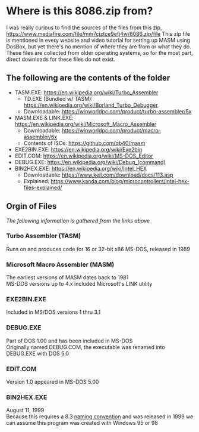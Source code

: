 # Where is this 8086.zip from?

I was really curious to find the sources of the files from this zip, https://www.mediafire.com/file/mm7cjztce9efj4w/8086.zip/file 
This zip file is mentioned in every website and video tutorial for setting up MASM using DosBox, but yet there's no mention of where
they are from or what they do. These files are collected from older operating systems, so for the most part, direct downloads for these files do not exist.

## The following are the contents of the folder
  - TASM.EXE: https://en.wikipedia.org/wiki/Turbo_Assembler
    - TD.EXE (Bundled w/ TASM): https://en.wikipedia.org/wiki/Borland_Turbo_Debugger
    - Downloadable: https://winworldpc.com/product/turbo-assembler/5x
  - MASM.EXE & LINK.EXE: https://en.wikipedia.org/wiki/Microsoft_Macro_Assembler
    - Downloadable: https://winworldpc.com/product/macro-assembler/6x
    - Contents of ISOs: https://github.com/qb40/masm
  - EXE2BIN.EXE: https://en.wikipedia.org/wiki/Exe2bin
  - EDIT.COM: https://en.wikipedia.org/wiki/MS-DOS_Editor
  - DEBUG.EXE: https://en.wikipedia.org/wiki/Debug_(command)
  - BIN2HEX.EXE: https://en.wikipedia.org/wiki/Intel_HEX
    - Downloadable: https://www.keil.com/download/docs/113.asp
    - Explained: https://www.kanda.com/blog/microcontrollers/intel-hex-files-explained/

## Orgin of Files
*The following information is gathered from the links above*    

### Turbo Assembler (TASM)    
Runs on and produces code for 16 or 32-bit x86 MS-DOS, released in 1989    

### Microsoft Macro Assembler (MASM)    
The earliest versions of MASM dates back to 1981    
MS-DOS versions up to 4.x included Microsoft's LINK utility   

### EXE2BIN.EXE   
Included in MS/DOS versions 1 thru 3.1    

### DEBUG.EXE   
Part of DOS 1.00 and has been included in MS-DOS    
Originally named DEBUG.COM, the executable was renamed into DEBUG.EXE with DOS 5.0    

### EDIT.COM    
Version 1.0 appeared in MS-DOS 5.00   

### BIN2HEX.EXE
August 11, 1999   
Because this requires a 8.3 [naming convention](https://en.wikipedia.org/wiki/8.3_filename) and was released in 1999 we can assume this program was created with Windows 95 or 98
